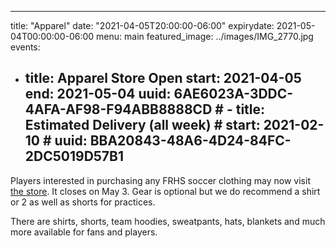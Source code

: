 ---
title: "Apparel"
date: "2021-04-05T20:00:00-06:00"
expirydate: 2021-05-04T00:00:00-06:00
menu: main
featured_image: ../images/IMG_2770.jpg
events:
  - title: Apparel Store Open start: 2021-04-05 end: 2021-05-04 uuid:
    6AE6023A-3DDC-4AFA-AF98-F94ABB8888CD # - title: Estimated Delivery (all
    week) #   start: 2021-02-10 #   uuid: BBA20843-48A6-4D24-84FC-2DC5019D57B1
    ---

Players interested in purchasing any FRHS soccer clothing may now
visit [the store][store].  It closes on May 3. Gear is optional but we do
recommend a shirt or 2 as well as shorts for practices.

[store]: https://frhsgirlssoccer2021.itemorder.com/

<!--more-->

There are shirts, shorts, team hoodies, sweatpants, hats, blankets and much more
available for fans and players.
